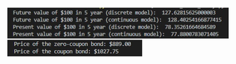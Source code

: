 ![image](https://github.com/memoryfraction/Quant/blob/master/Images/FVAndPV-output.jpg?raw=true)
![image](https://github.com/memoryfraction/Quant/blob/master/Images/bond%20pricing%20-%20output.jpg?raw=true)